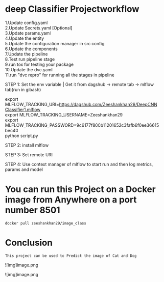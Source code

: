 # deep Classifier Projectworkflow



1.Update config.yaml    
2.Update Secrets.yaml [Optional]    
3.Update params.yaml    
4.Update the entity     
5.Update the configuration manager in src config    
6.Update the components     
7.Update the pipeline   
8.Test run pipeline stage   
9.run tox for testing your package  
10.Update the dvc.yaml      
11.run "dvc repro" for running all the stages in pipeline

STEP 1: Set the env variable | Get it from dagshub -> remote tab -> mlflow tab(run in gibash)

export MLFLOW_TRACKING_URI=https://dagshub.com/Zeeshankhan29/DeepCNNClassifier1.mlflow \
export MLFLOW_TRACKING_USERNAME=Zeeshankhan29 \
export MLFLOW_TRACKING_PASSWORD=9c6177f800b11201652c3fafb6f0ee36615bec40 \
python script.py

STEP 2: install mlflow

STEP 3: Set remote URI

STEP 4: Use context manager of mlflow to start run and then log metrics, params and model



# You can run this Project on a Docker image from Anywhere on a port number 8501
```
docker pull zeeshankhan29/image_class

```

# Conclusion

```
This project can be used to Predict the image of Cat and Dog        
```

![img]image.png       

![img]image.png

